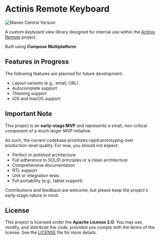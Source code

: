 # Actinis Remote Keyboard

![Maven Central Version](https://img.shields.io/maven-central/v/io.actinis.remote/keyboard)

A custom keyboard view library designed for internal use within the [Actinis Remote](https://actinis.io) project.

Built using **Compose Multiplatform**.

## Features in Progress

The following features are planned for future development:

- Layout variants (e.g., email, URL)
- Autocomplete support
- Theming support
- iOS and macOS support

## Important Note

This project is an **early-stage MVP** and represents a small, non-critical component of a much larger MVP initiative.

As such, the current codebase prioritizes rapid prototyping over production-level quality. For now, you should not expect:

- Perfect or polished architecture
- Full adherence to SOLID principles or a clean architecture
- Comprehensive documentation
- RTL support
- Unit or integration tests
- Full portability (e.g., tablet support)

Contributions and feedback are welcome, but please keep the project's early-stage nature in mind.

## License

This project is licensed under the **Apache License 2.0**. You may use, modify, and distribute the code, provided you comply with the terms of the license. See the [LICENSE](./LICENSE) file for more details.
